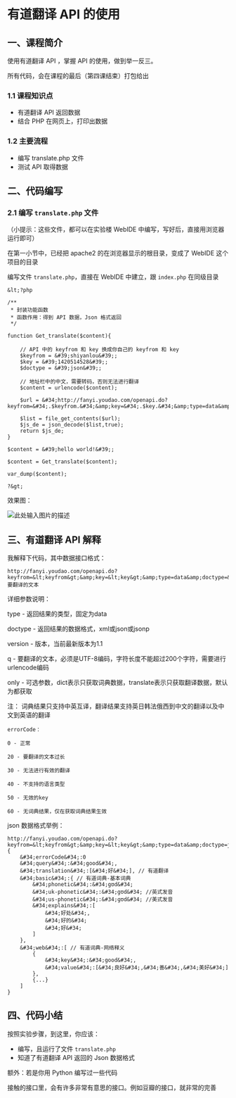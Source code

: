 # 有道翻译 API 的使用

## 一、课程简介


使用有道翻译 API ，掌握 API 的使用，做到举一反三。

所有代码，会在课程的最后（第四课结束）打包给出

### 1.1 课程知识点

- 有道翻译 API 返回数据
- 结合 PHP 在网页上，打印出数据

### 1.2 主要流程

- 编写 translate.php 文件
- 测试 API 取得数据

## 二、代码编写

### 2.1 编写 `translate.php` 文件

（小提示：这些文件，都可以在实验楼 WebIDE 中编写，写好后，直接用浏览器运行即可）

在第一小节中，已经把 apache2 的在浏览器显示的根目录，变成了 WebIDE 这个项目的目录

编写文件 `translate.php`，直接在 WebIDE 中建立，跟 `index.php` 在同级目录

```
&lt;?php

/**
 * 封装功能函数
 * 函数作用：得到 API 数据，Json 格式返回
 */

function Get_translate($content){

	// API 中的 keyfrom 和 key 换成你自己的 keyfrom 和 key
	$keyfrom = &#39;shiyanlou&#39;;
	$key = &#39;1420514528&#39;;
	$doctype = &#39;json&#39;;
	
	// 地址栏中的中文，需要转码，否则无法进行翻译
	$content = urlencode($content);   

	$url = &#34;http://fanyi.youdao.com/openapi.do?keyfrom=&#34;.$keyfrom.&#34;&amp;key=&#34;.$key.&#34;&amp;type=data&amp;doctype=&#34;.$doctype.&#34;&amp;version=1.1&amp;q=&#34;.$content;
	
	$list = file_get_contents($url);
	$js_de = json_decode($list,true);
	return $js_de;
}

$content = &#39;hello world!&#39;;

$content = Get_translate($content);

var_dump($content);

?&gt;
```

效果图：

![此处输入图片的描述](https://dn-anything-about-doc.qbox.me/document-uid212008labid2262timestamp1478075033596.png/wm)


## 三、有道翻译 API 解释

我解释下代码，其中数据接口格式：

```
http://fanyi.youdao.com/openapi.do?keyfrom=&lt;keyfrom&gt;&amp;key=&lt;key&gt;&amp;type=data&amp;doctype=&lt;doctype&gt;&amp;version=1.1&amp;q=要翻译的文本
```

详细参数说明：

type  - 返回结果的类型，固定为data

doctype - 返回结果的数据格式，xml或json或jsonp

version - 版本，当前最新版本为1.1

q - 要翻译的文本，必须是UTF-8编码，字符长度不能超过200个字符，需要进行urlencode编码

only - 可选参数，dict表示只获取词典数据，translate表示只获取翻译数据，默认为都获取

注： 词典结果只支持中英互译，翻译结果支持英日韩法俄西到中文的翻译以及中文到英语的翻译

```
errorCode：

0 - 正常

20 - 要翻译的文本过长

30 - 无法进行有效的翻译

40 - 不支持的语言类型

50 - 无效的key

60 - 无词典结果，仅在获取词典结果生效
```


json 数据格式举例：

```
http://fanyi.youdao.com/openapi.do?keyfrom=&lt;keyfrom&gt;&amp;key=&lt;key&gt;&amp;type=data&amp;doctype=json&amp;version=1.1&amp;q=good
{
    &#34;errorCode&#34;:0
    &#34;query&#34;:&#34;good&#34;,
    &#34;translation&#34;:[&#34;好&#34;], // 有道翻译
    &#34;basic&#34;:{ // 有道词典-基本词典
        &#34;phonetic&#34;:&#34;gʊd&#34;
        &#34;uk-phonetic&#34;:&#34;gʊd&#34; //英式发音
        &#34;us-phonetic&#34;:&#34;ɡʊd&#34; //美式发音
        &#34;explains&#34;:[
            &#34;好处&#34;,
            &#34;好的&#34;
            &#34;好&#34;
        ]
    },
    &#34;web&#34;:[ // 有道词典-网络释义
        {
            &#34;key&#34;:&#34;good&#34;,
            &#34;value&#34;:[&#34;良好&#34;,&#34;善&#34;,&#34;美好&#34;]
        },
        {...}
    ]
}

```


## 四、代码小结


按照实验步骤，到这里，你应该：

- 编写，且运行了文件 `translate.php`
- 知道了有道翻译 API 返回的 Json 数据格式

额外：若是你用 Python 编写过一些代码

接触的接口里，会有许多非常有意思的接口。例如豆瓣的接口，就非常的完善


